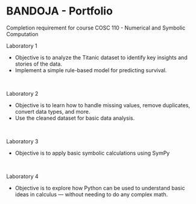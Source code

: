 # BANDOJA - Portfolio
Completion requirement for course COSC 110 - Numerical and Symbolic Computation

Laboratory 1
- Objective is to analyze the Titanic dataset to identify key insights and stories of the data.
- Implement a simple rule-based model for predicting survival.

<br>

Laboratory 2
- Objective is to learn how to handle missing values, remove duplicates, convert data types, and more.
- Use the cleaned dataset for basic data analysis.

<br>

Laboratory 3
- Objective is to apply basic symbolic calculations using SymPy

<br>

Laboratory 4
- Objective is to explore how Python can be used to understand basic ideas in calculus — without needing to do any complex math.
